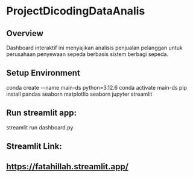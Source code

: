 # ProjectDicodingDataAnalis
## Overview

Dashboard interaktif ini menyajikan analisis penjualan pelanggan untuk perusahaan penyewaan sepeda berbasis sistem berbagi sepeda.

## Setup Environment
   
   conda create --name main-ds python=3.12.6
   conda activate main-ds
   pip install  pandas seaborn matplotlib seaborn jupyter streamlit 
   
   
## Run streamlit app:
   
   streamlit run dashboard.py
   
## Streamlit Link:
## https://fatahillah.streamlit.app/